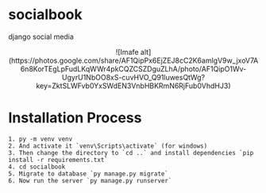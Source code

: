 # socialbook
django social media
<p align='center'> 
![Imafe alt](https://photos.google.com/share/AF1QipPx6EjZEJ8cC2K6amlgV9w_jxoV7A6n8KorTEgLpFudLKqWWr4pkCQZCSZDguZLhA/photo/AF1QipO1Wv-UgyrU1NbOO8xS-cuvHVO_Q91luwesQtWg?key=ZktSLWFvb0YxSWdEN3VnbHBKRmN6RjFub0VhdHJ3)
</p>

# Installation Process
```
1. py -m venv venv
2. And activate it `venv\Scripts\activate` (for windows)
3. Then change the directory to `cd ..` and install dependencies `pip install -r requirements.txt`
4. cd socialbook
5. Migrate to database `py manage.py migrate`
6. Now run the server `py manage.py runserver`
```
